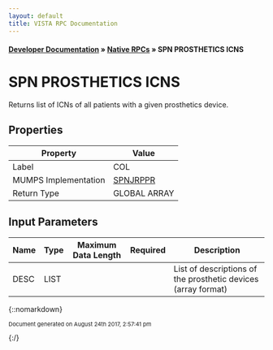 ```yaml
---
layout: default
title: VISTA RPC Documentation
---
```


#### [Developer Documentation](../index) &#187; [Native RPCs](TableOfContents) &#187; SPN PROSTHETICS ICNS<br/>
# SPN PROSTHETICS ICNS

Returns list of ICNs of all patients with a given prosthetics device.

## Properties

Property | Value
--- | ---
Label | COL
MUMPS Implementation | [SPNJRPPR](http://code.osehra.org/dox/Routine_SPNJRPPR_source.html)
Return Type | GLOBAL ARRAY


## Input Parameters

Name | Type | Maximum Data Length | Required | Description
--- | --- | --- | --- | ---
DESC | LIST |  |  | List of descriptions of the prosthetic devices (array format)



{::nomarkdown} <br/><p style="font-size: 11px">Document generated on August 24th 2017, 2:57:41 pm</p>{:/}